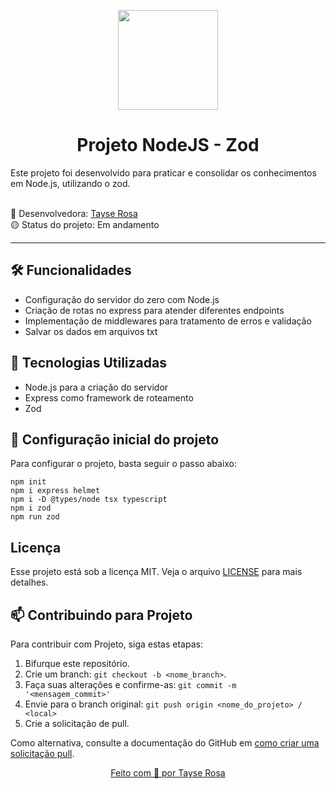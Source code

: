 <p align="center">
  <img src="https://brandslogos.com/wp-content/uploads/images/large/nodejs-logo.png" width="160">
</p>
<h1 align="center"> Projeto NodeJS - Zod </h1>

<p>Este projeto foi desenvolvido para praticar e consolidar os conhecimentos em Node.js, utilizando o zod.</p>

<br>
🚀 Desenvolvedora:
<a href="https://www.tayserosa.com">
Tayse Rosa
</a>
<br>
🟡 Status do projeto: Em andamento

---


## 🛠️ Funcionalidades
<ul>
    <li>Configuração do servidor do zero com Node.js</li>
    <li>Criação de rotas no express para atender diferentes endpoints</li>
    <li>Implementação de middlewares para tratamento de erros e validação</li>
    <li>Salvar os dados em arquivos txt</li>    
</ul>

## 🚀 Tecnologias Utilizadas
<ul>
    <li>Node.js para a criação do servidor</li>
    <li>Express como framework de roteamento</li>
    <li>Zod</li>
</ul>

## 🚀 Configuração inicial do projeto
<p>Para configurar o projeto, basta seguir o passo abaixo:</p>

```
npm init
npm i express helmet
npm i -D @types/node tsx typescript
npm i zod
npm run zod
```

## Licença
Esse projeto está sob a licença MIT. Veja o arquivo [LICENSE](LICENSE.md) para mais detalhes.


## 📫 Contribuindo para Projeto

Para contribuir com Projeto, siga estas etapas:

1. Bifurque este repositório.
2. Crie um branch: `git checkout -b <nome_branch>`.
3. Faça suas alterações e confirme-as: `git commit -m '<mensagem_commit>'`
4. Envie para o branch original: `git push origin <nome_do_projeto> / <local>`
5. Crie a solicitação de pull.

Como alternativa, consulte a documentação do GitHub em [como criar uma solicitação pull](https://help.github.com/en/github/collaborating-with-issues-and-pull-requests/creating-a-pull-request).


<a href="https://www.tayserosa.com">
<p align="center">Feito com 💜 por Tayse Rosa</p>
</a>